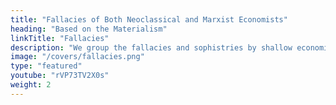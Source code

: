```yaml
---
title: "Fallacies of Both Neoclassical and Marxist Economists"
heading: "Based on the Materialism"
linkTitle: "Fallacies"
description: "We group the fallacies and sophistries by shallow economists or people who write about Economics whether Capitalist or Marxist"
image: "/covers/fallacies.png"
type: "featured"
youtube: "rVP73TV2X0s"
weight: 2
---
```


